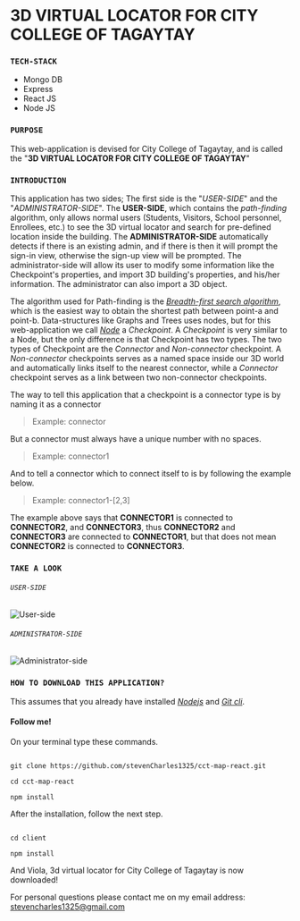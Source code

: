 # 3D VIRTUAL LOCATOR FOR CITY COLLEGE OF TAGAYTAY


### `TECH-STACK`

- Mongo DB
- Express
- React JS
- Node JS


### `PURPOSE`

This web-application is devised for City College of Tagaytay,
and is called the "**3D VIRTUAL LOCATOR FOR CITY COLLEGE OF TAGAYTAY**"


### `INTRODUCTION`

This application has two sides; The first side is the "_USER-SIDE_" and
the "_ADMINISTRATOR-SIDE_". The **USER-SIDE**, which contains the _path-finding_
algorithm, only allows normal users (Students, Visitors, School personnel, Enrollees, etc.) 
to see the 3D virtual locator and search for pre-defined location inside 
the building. The **ADMINISTRATOR-SIDE** automatically detects if there is an
existing admin, and if there is then it will prompt the sign-in view, 
otherwise the sign-up view will be prompted. The administrator-side will
allow its user to modify some information like the Checkpoint's properties,
and import 3D building's properties, and his/her information. The administrator 
can also import a 3D object.

The algorithm used for Path-finding is the [_Breadth-first search algorithm_](https://en.wikipedia.org/wiki/Breadth-first_search), which is the easiest way to obtain the shortest path 
between point-a and point-b. Data-structures like Graphs and Trees uses nodes,
but for this web-application we call [_Node_](https://en.wikipedia.org/wiki/Node_(computer_science)) a _Checkpoint_. A _Checkpoint_ is very similar to a Node, but the only difference is that Checkpoint
has two types. The two types of Checkpoint are the _Connector_ and _Non-connector_ checkpoint.
A _Non-connector_ checkpoints serves as a named space inside our 3D world and
automatically links itself to the nearest connector, while a _Connector_ 
checkpoint serves as a link between two non-connector checkpoints. 

The way to tell this application that a checkpoint is a connector type is by
naming it as a connector

> Example: connector

But a connector must always have a unique number with no spaces.

> Example: connector1

And to tell a connector which to connect itself to is by following the example below.

> Example: connector1-\[2,3\]

The example above says that **CONNECTOR1** is connected to **CONNECTOR2**, and **CONNECTOR3**, thus
**CONNECTOR2** and **CONNECTOR3** are connected to **CONNECTOR1**, but that does not mean **CONNECTOR2**
is connected to **CONNECTOR3**. 


### `TAKE A LOOK`

###### `USER-SIDE`

![User-side](https://drive.google.com/uc?export=view&id=1Waea1Yv2EElZfF7omssMmG2_kFBVnkLE)


###### `ADMINISTRATOR-SIDE`

![Administrator-side](https://drive.google.com/uc?export=view&id=1hox7fQwbXyNM6RLUEoOVjNuNdz6-LKGg)


### `HOW TO DOWNLOAD THIS APPLICATION?`

This assumes that you already have installed [_Nodejs_](https://nodejs.org/en/) and [_Git cli_](https://git-scm.com/downloads).


#### Follow me!

On your terminal type these commands.
```

git clone https://github.com/stevenCharles1325/cct-map-react.git

cd cct-map-react

npm install

```

After the installation, follow the next step.

```

cd client 

npm install

```

And Viola, 3d virtual locator for City College of Tagaytay is now downloaded!


For personal questions please contact me on my email address: stevencharles1325@gmail.com 






